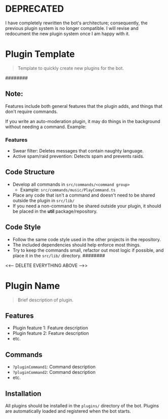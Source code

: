 # DEPRECATED
I have completely rewritten the bot's architecture; consequently, the previous plugin system is no longer compatible. I will revise and redocument the new plugin system once I am happy with it. 

# Plugin Template
 > Template to quickly create new plugins for the bot.

########
## Note:
Features include both general features that the plugin adds, and things that don't require commands.

If you write an auto-moderation plugin, it may do things in the background without needing a command.
Example:
### Features
 * Swear filter: Deletes messages that contain naughty language.
 * Active spam/raid prevention: Detects spam and prevents raids.

## Code Structure
 * Develop all commands in `src/commands/<command group>`
    * Example: `src/commands/music/PlayCommand.ts`
 * Place any code that isn't a command and doesn't need to be shared outside the plugin in `src/lib/`
 * If you need a non-command to be shared outside your plugin, it should be placed in the **util** package/repository.

## Code Style
  * Follow the same code style used in the other projects in the repository.
  * The included dependencies should help enforce most things.
  * Try to keep the commands small, refactor out most logic if possible, and place it in the `src/lib/` directory.
########

<<-- DELETE EVERYTHING ABOVE -->>

# Plugin Name
 > Brief description of plugin.

## Features
  * Plugin feature 1: Feature description
  * Plugin feature 2: Feature description
  * etc.

## Commands
  * `?pluginCommand1`: Command description
  * `?pluginCommand2`: Command description
  * etc.

## Installation
All plugins should be installed in the `plugins/` directory of the bot. Plugins are automatically loaded and registered when the bot starts.
